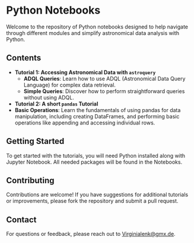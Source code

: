# Python Notebooks

Welcome to the repository of Python notebooks designed to help navigate through different modules and simplify astronomical data analysis with Python.

## Contents

- **Tutorial 1: Accessing Astronomical Data with `astroquery`**
  - **ADQL Queries**: Learn how to use ADQL (Astronomical Data Query Language) for complex data retrieval.
  - **Simple Queries**: Discover how to perform straightforward queries without using ADQL.
- **Tutorial 2: A short `pandas` Tutorial**
 - **Basic Operations**: Learn the fundamentals of using pandas for data manipulation, including creating DataFrames, and performing basic operations like appending and accessing individual rows.
    
## Getting Started

To get started with the tutorials, you will need Python installed along with Jupyter Notebook. All needed packages will be found in the Notebooks.
   
## Contributing

Contributions are welcome! If you have suggestions for additional tutorials or improvements, please fork the repository and submit a pull request.

## Contact

For questions or feedback, please reach out to Virginialenk@gmx.de.
